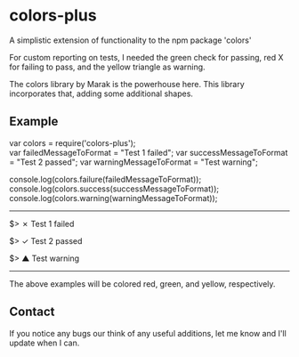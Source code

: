 # colors-plus

A simplistic extension of functionality to the npm package 'colors'

For custom reporting on tests, I needed the green check for passing, red X for failing to pass, and the yellow triangle as warning.

The colors library by Marak is the powerhouse here. This library incorporates that, adding some additional shapes.

## Example

var colors = require('colors-plus');<br/>
var failedMessageToFormat = "Test 1 failed";
var successMessageToFormat = "Test 2 passed";
var warningMessageToFormat = "Test warning";

console.log(colors.failure(failedMessageToFormat));
console.log(colors.success(successMessageToFormat));
console.log(colors.warning(warningMessageToFormat));

---

$> ✗		Test 1 failed

$> ✓		Test 2 passed

$> ▲		Test warning

---

The above examples will be colored red, green, and yellow, respectively.

## Contact

If you notice any bugs our think of any useful additions, let me know and I'll update when I can.
